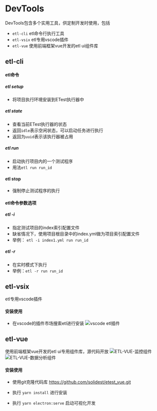 
# DevTools

DevTools包含多个实用工具，供定制开发时使用，包括

- `etl-cli` etl命令行执行工具
- `etl-vsix` etl专用vscode插件
- `etl-vue` 使用前端框架vue开发的etl ui组件库

## etl-cli

#### etl命令

##### etl setup

- 将项目执行环境安装到ETest执行器中

##### etl state

- 查看当前ETest执行器的状态
- 返回`idle`表示空闲状态，可以启动任务进行执行 
- 返回为`uuid`表示该执行器被占用

##### etl run

- 启动执行项目内的一个测试程序
- 用法`etl run run_id`

#### etl stop

- 强制停止测试程序的执行

#### etl命令参数选项

##### etl -i 

- 指定测试项目的index索引配置文件
- 缺省情况下，使用项目根目录中的index.yml做为项目索引配置文件
- 举例： `etl -i index1.yml run run_id`

##### etl -r

- 在实时模式下执行
- 举例：`etl -r run run_id`


## etl-vsix

etl专用vscode插件

#### 安装使用

- 在vscode的插件市场搜索etl进行安装
![vscode etl插件](https://solidest.github.io/etest_sdk/VSCODE.png)

## etl-vue

使用前端框架vue开发的etl ui专用组件库，源代码开放
![ETL-VUE-监控组件](https://solidest.github.io/etest_sdk/VUE1.png)
![ETL-VUE-数据分析组件](https://solidest.github.io/etest_sdk/VUE2.png)

#### 安装使用

- 使用git克隆代码库 https://github.com/solidest/etest_vue.git

- 执行 `yarn install` 进行安装

- 执行 `yarn electron:serve` 启动可视化开发

